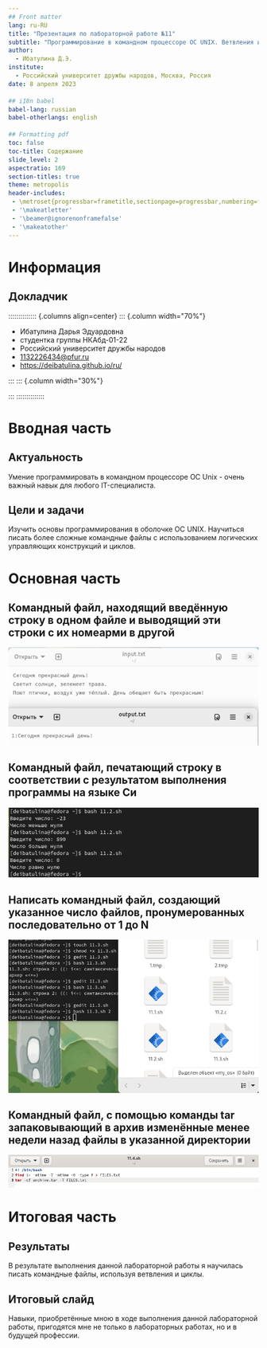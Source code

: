 ```yaml
---
## Front matter
lang: ru-RU
title: "Презентация по лабораторной работе №11"
subtitle: "Программирование в командном процессоре ОС UNIX. Ветвления и циклы."
author:
  - Ибатулина Д.Э.
institute:
  - Российский университет дружбы народов, Москва, Россия
date: 8 апреля 2023

## i18n babel
babel-lang: russian
babel-otherlangs: english

## Formatting pdf
toc: false
toc-title: Содержание
slide_level: 2
aspectratio: 169
section-titles: true
theme: metropolis
header-includes:
 - \metroset{progressbar=frametitle,sectionpage=progressbar,numbering=fraction}
 - '\makeatletter'
 - '\beamer@ignorenonframefalse'
 - '\makeatother'
---
```


# Информация

## Докладчик

:::::::::::::: {.columns align=center}
::: {.column width="70%"}

  * Ибатулина Дарья Эдуардовна
  * студентка группы НКАбд-01-22
  * Российский университет дружбы народов
  * [1132226434@pfur.ru](mailto:1132226434@pfur.ru)
  * <https://deibatulina.github.io/ru/>

:::
::: {.column width="30%"}


:::
::::::::::::::

# Вводная часть

## Актуальность

  Умение программировать в командном процессоре ОС Unix - очень важный навык для любого IT-специалиста.

## Цели и задачи

  Изучить основы программирования в оболочке ОС UNIX. Научиться писать более сложные командные файлы с использованием логических управляющих конструкций и циклов.

# Основная часть

## Командный файл, находящий введённую строку в одном файле и выводящий эти строки с их номеарми в другой
  
![](image/2.png)

## Командный файл, печатающий строку в соответствии с результатом выполнения программы на языке Си
  
![](image/7.png)

## Написать командный файл, создающий указанное число файлов, пронумерованных последовательно от 1 до N
  
![](image/11.png)

## Командный файл, с помощью команды tar запаковывающий в архив изменённые менее недели назад файлы в указанной директории
  
![](image/12.png)

# Итоговая часть

## Результаты

  В результате выполнения данной лабораторной работы я научилась писать командные файлы, используя ветвления и циклы.

## Итоговый слайд

  Навыки, приобретённые мною в ходе выполнения данной лабораторной работы, пригодятся мне не только в лабораторных работах, но и в будущей профессии.

